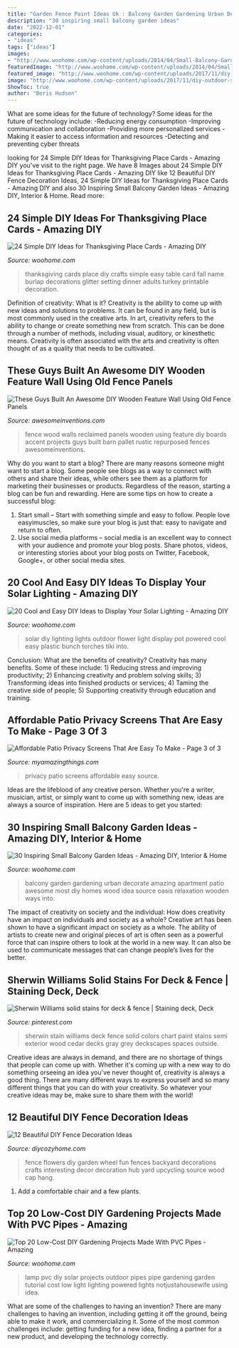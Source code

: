 ```yaml
---
title: "Garden Fence Paint Ideas Uk : Balcony Garden Gardening Urban Decorate Amazing Apartment Patio Awesome Most Diy Homes Wood Idea Source Oasis Relaxation Wooden Ways Into"
description: "30 inspiring small balcony garden ideas"
date: "2022-12-01"
categories:
- "ideas"
tags: ["ideas"]
images:
- "http://www.woohome.com/wp-content/uploads/2014/04/Small-Balcony-Garden-ideas-30.jpg"
featuredImage: "http://www.woohome.com/wp-content/uploads/2014/04/Small-Balcony-Garden-ideas-30.jpg"
featured_image: "http://www.woohome.com/wp-content/uploads/2017/11/diy-outdoor-solar-lights-idea-13.jpg"
image: "http://www.woohome.com/wp-content/uploads/2017/11/diy-outdoor-solar-lights-idea-13.jpg"
ShowToc: true
author: "Boris Hudson"
---
```



What are some ideas for the future of technology?
Some ideas for the future of technology include: 
-Reducing energy consumption 
-Improving communication and collaboration 
-Providing more personalized services 
-Making it easier to access information and resources 
-Detecting and preventing cyber threats

	

		
looking for 24 Simple DIY Ideas for Thanksgiving Place Cards - Amazing DIY you've visit to the right page. We have 8 Images about 24 Simple DIY Ideas for Thanksgiving Place Cards - Amazing DIY like 12 Beautiful DIY Fence Decoration Ideas, 24 Simple DIY Ideas for Thanksgiving Place Cards - Amazing DIY and also 30 Inspiring Small Balcony Garden Ideas - Amazing DIY, Interior &amp; Home. Read more:
		
    
## 24 Simple DIY Ideas For Thanksgiving Place Cards - Amazing DIY

<img loading=lazy src="http://www.woohome.com/wp-content/uploads/2013/11/DIY-Thanksgiving-Place-Cards-13-2.jpg" onerror="this.onerror=null;this.src='https://tse1.mm.bing.net/th?id=OIP.5d7uEQDX_4VQOaNgG_YOkgHaLH&amp;pid=15.1';" alt="24 Simple DIY Ideas for Thanksgiving Place Cards - Amazing DIY">

_Source: woohome.com_

>thanksgiving cards place diy crafts simple easy table card fall name burlap decorations glitter setting dinner adults turkey printable decoration. 

	

Definition of creativity: What is it?
Creativity is the ability to come up with new ideas and solutions to problems. It can be found in any field, but is most commonly used in the creative arts. In art, creativity refers to the ability to change or create something new from scratch. This can be done through a number of methods, including visual, auditory, or kinesthetic means. Creativity is often associated with the arts and creativity is often thought of as a quality that needs to be cultivated.

    
## These Guys Built An Awesome DIY Wooden Feature Wall Using Old Fence Panels

<img loading=lazy src="http://www.awesomeinventions.com/wp-content/uploads/2015/04/Top-To-Bottom.jpg" onerror="this.onerror=null;this.src='https://tse1.mm.bing.net/th?id=OIP.wQoW3x0KcuJGNzZgjSugIgHaJ4&amp;pid=15.1';" alt="These Guys Built An Awesome DIY Wooden Feature Wall Using Old Fence Panels">

_Source: awesomeinventions.com_

>fence wood walls reclaimed panels wooden using feature diy boards accent projects guys built barn pallet rustic repurposed fences awesomeinventions. 

	

Why do you want to start a blog?
There are many reasons someone might want to start a blog. Some people see blogs as a way to connect with others and share their ideas, while others see them as a platform for marketing their businesses or products. Regardless of the reason, starting a blog can be fun and rewarding. Here are some tips on how to create a successful blog: 
1. Start small – Start with something simple and easy to follow. People love easyimuscles, so make sure your blog is just that: easy to navigate and return to often. 
2. Use social media platforms – social media is an excellent way to connect with your audience and promote your blog posts. Share photos, videos, or interesting stories about your blog posts on Twitter, Facebook, Google+, or other social media sites. 

    
## 20 Cool And Easy DIY Ideas To Display Your Solar Lighting - Amazing DIY

<img loading=lazy src="http://www.woohome.com/wp-content/uploads/2017/11/diy-outdoor-solar-lights-idea-13.jpg" onerror="this.onerror=null;this.src='https://tse1.mm.bing.net/th?id=OIP.Gx1cCPQf2wtTWGI1BU2NNAHaN0&amp;pid=15.1';" alt="20 Cool and Easy DIY Ideas to Display Your Solar Lighting - Amazing DIY">

_Source: woohome.com_

>solar diy lighting lights outdoor flower light display pot powered cool easy plastic bunch torches tiki into. 

	

Conclusion: What are the benefits of creativity?
Creativity has many benefits. Some of these include: 1) Reducing stress and improving productivity; 2) Enhancing creativity and problem solving skills; 3) Transforming ideas into finished products or services; 4) Taming the creative side of people; 5) Supporting creativity through education and training.

    
## Affordable Patio Privacy Screens That Are Easy To Make - Page 3 Of 3

<img loading=lazy src="http://myamazingthings.com/wp-content/uploads/2017/04/7dc20e33084681f10ac8ccb24c028408.jpg" onerror="this.onerror=null;this.src='https://tse3.mm.bing.net/th?id=OIP.4PvwfuaTnJzhZ015YpovxQHaG3&amp;pid=15.1';" alt="Affordable Patio Privacy Screens That Are Easy To Make - Page 3 of 3">

_Source: myamazingthings.com_

>privacy patio screens affordable easy source. 

	

Ideas are the lifeblood of any creative person. Whether you're a writer, musician, artist, or simply want to come up with something new, ideas are always a source of inspiration. Here are 5 ideas to get you started: 

    
## 30 Inspiring Small Balcony Garden Ideas - Amazing DIY, Interior &amp; Home

<img loading=lazy src="http://www.woohome.com/wp-content/uploads/2014/04/Small-Balcony-Garden-ideas-30.jpg" onerror="this.onerror=null;this.src='https://tse3.mm.bing.net/th?id=OIP.HwafJTtPIH_8YCVUf01MCAHaJ4&amp;pid=15.1';" alt="30 Inspiring Small Balcony Garden Ideas - Amazing DIY, Interior &amp; Home">

_Source: woohome.com_

>balcony garden gardening urban decorate amazing apartment patio awesome most diy homes wood idea source oasis relaxation wooden ways into. 

	

The impact of creativity on society and the individual: How does creativity have an impact on individuals and society as a whole?
Creative art has been shown to have a significant impact on society as a whole. The ability of artists to create new and original pieces of art is often seen as a powerful force that can inspire others to look at the world in a new way. It can also be used to communicate messages that can change people’s lives for the better.

    
## Sherwin Williams Solid Stains For Deck &amp; Fence | Staining Deck, Deck

<img loading=lazy src="https://i.pinimg.com/736x/64/a9/62/64a9625341f785f0dffc1d745469d406--fence-ideas-diy-fence.jpg" onerror="this.onerror=null;this.src='https://tse2.mm.bing.net/th?id=OIP.MDlsJSay_OugQgrDoXJ9tgHaFj&amp;pid=15.1';" alt="Sherwin Williams solid stains for deck &amp; fence | Staining deck, Deck">

_Source: pinterest.com_

>sherwin stain williams deck fence solid colors chart paint stains semi exterior wood cedar decks gray grey deckscapes spaces outside. 

	

Creative ideas are always in demand, and there are no shortage of things that people can come up with. Whether it's coming up with a new way to do something orseeing an idea you've never thought of, creativity is always a good thing. There are many different ways to express yourself and so many different things that you can do with your creativity. So whatever your creative ideas may be, make sure to share them with the world!

    
## 12 Beautiful DIY Fence Decoration Ideas

<img loading=lazy src="https://diycozyhome.com/wp-content/uploads/2016/06/wheel-flowers.jpg" onerror="this.onerror=null;this.src='https://tse3.mm.bing.net/th?id=OIP.HaZ6g6-5nJ6DOTIN4axxuQHaJ3&amp;pid=15.1';" alt="12 Beautiful DIY Fence Decoration Ideas">

_Source: diycozyhome.com_

>fence flowers diy garden wheel fun fences backyard decorations crafts interesting decor decoration hub yard upcycling source wood cap hang. 

	

1. Add a comfortable chair and a few plants. 

    
## Top 20 Low-Cost DIY Gardening Projects Made With PVC Pipes - Amazing

<img loading=lazy src="http://www.woohome.com/wp-content/uploads/2017/01/DIY-PVC-Pipe-Projects-for-Garden-20.jpg" onerror="this.onerror=null;this.src='https://tse4.mm.bing.net/th?id=OIP.5MxyKQVc6Bd-EI2lSAndLAHaLR&amp;pid=15.1';" alt="Top 20 Low-Cost DIY Gardening Projects Made With PVC Pipes - Amazing">

_Source: woohome.com_

>lamp pvc diy solar projects outdoor pipes pipe gardening garden tutorial cost low light lighting powered lights notjustahousewife using idea. 

	

What are some of the challenges to having an invention?
There are many challenges to having an invention, including getting it off the ground, being able to make it work, and commercializing it. Some of the most common challenges include: getting funding for a new idea, finding a partner for a new product, and developing the technology correctly.

